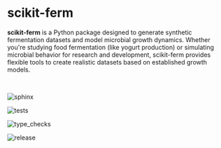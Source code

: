 # scikit-ferm

**scikit-ferm** is a Python package designed to generate synthetic fermentation datasets and model microbial growth dynamics. Whether you're studying food fermentation (like yogurt production) or simulating microbial behavior for research and development, scikit-ferm provides flexible tools to create realistic datasets based on established growth models.

</br>

![sphinx](https://github.com/aschwins/scikit-ferm/actions/workflows/sphinx.yml/badge.svg?branch=main)

![tests](https://github.com/aschwins/scikit-ferm/actions/workflows/pytest.yml/badge.svg?branch=main)

![type_checks](https://github.com/aschwins/scikit-ferm/actions/workflows/pyright.yml/badge.svg?branch=main)

![release](https://github.com/aschwins/scikit-ferm/actions/workflows/release.yml/badge.svg?branch=main)

